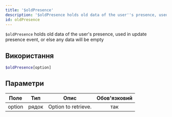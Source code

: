 ```yaml
---
title: '$oldPresence'
description: '$oldPresence holds old data of the user''s presence, used in update presence event, or else any data will be empty'
id: oldPresence
---
```


`$oldPresence` holds old data of the user's presence, used in update presence event, or else any data will be empty

## Використання

```php
$oldPresence[option]
```

## Параметри

| Поле   | Тип   | Опис                | Обов'язковий |
| ------ | ----- | ------------------- |:------------:|
| option | рядок | Option to retrieve. |     так      |